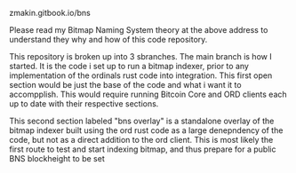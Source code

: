 zmakin.gitbook.io/bns

Please read my Bitmap Naming System theory at the above address to understand they why and how of this code repository.

This repository is broken up into 3 sbranches. The main branch is how I started. It is the code i set up to run a bitmap indexer, prior to any implementation of the ordinals rust code into integration. This first open section would be just the base of the code and what i want it to accompplish. This would require running Bitcoin Core and ORD clients each up to date with their respective sections.

This second section labeled "bns overlay" is a standalone overlay of the bitmap indexer built using the ord rust code as a large denepndency of the code, but not as a direct addition to the ord client. This is most likely the first route to test and start indexing bitmap, and thus prepare for a public BNS blockheight to be set
